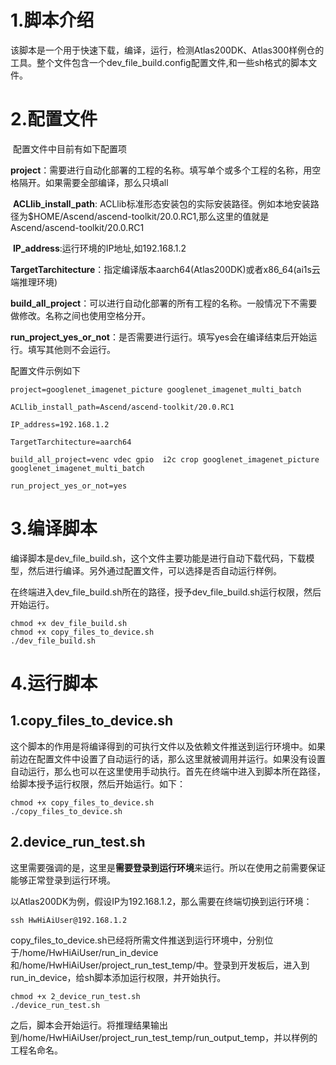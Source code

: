 # 1.脚本介绍

​	该脚本是一个用于快速下载，编译，运行，检测Atlas200DK、Atlas300样例仓的工具。整个文件包含一个dev_file_build.config配置文件,和一些sh格式的脚本文件。

# 2.配置文件

​	配置文件中目前有如下配置项

​	**project**：需要进行自动化部署的工程的名称。填写单个或多个工程的名称，用空格隔开。如果需要全部编译，那么只填all

​	**ACLlib_install_path**: ACLlib标准形态安装包的实际安装路径。例如本地安装路径为$HOME/Ascend/ascend-toolkit/20.0.RC1,那么这里的值就是Ascend/ascend-toolkit/20.0.RC1

​	**IP_address**:运行环境的IP地址,如192.168.1.2

​	**TargetTarchitecture**：指定编译版本aarch64(Atlas200DK)或者x86_64(ai1s云端推理环境)

​	**build_all_project**：可以进行自动化部署的所有工程的名称。一般情况下不需要做修改。名称之间也使用空格分开。

​	**run_project_yes_or_not**：是否需要进行运行。填写yes会在编译结束后开始运行。填写其他则不会运行。

配置文件示例如下

```shell
project=googlenet_imagenet_picture googlenet_imagenet_multi_batch

ACLlib_install_path=Ascend/ascend-toolkit/20.0.RC1

IP_address=192.168.1.2

TargetTarchitecture=aarch64

build_all_project=venc vdec gpio  i2c crop googlenet_imagenet_picture googlenet_imagenet_multi_batch

run_project_yes_or_not=yes
```



# 3.编译脚本

编译脚本是dev_file_build.sh，这个文件主要功能是进行自动下载代码，下载模型，然后进行编译。另外通过配置文件，可以选择是否自动运行样例。

在终端进入dev_file_build.sh所在的路径，授予dev_file_build.sh运行权限，然后开始运行。

```shell
chmod +x dev_file_build.sh
chmod +x copy_files_to_device.sh
./dev_file_build.sh
```



# 4.运行脚本

## 1.copy_files_to_device.sh

这个脚本的作用是将编译得到的可执行文件以及依赖文件推送到运行环境中。如果前边在配置文件中设置了自动运行的话，那么这里就被调用并运行。如果没有设置自动运行，那么也可以在这里使用手动执行。首先在终端中进入到脚本所在路径，给脚本授予运行权限，然后开始运行。如下：

```
chmod +x copy_files_to_device.sh
./copy_files_to_device.sh
```



## 2.device_run_test.sh

这里需要强调的是，这里是**需要登录到运行环境**来运行。所以在使用之前需要保证能够正常登录到运行环境。

以Atlas200DK为例，假设IP为192.168.1.2，那么需要在终端切换到运行环境：

```shell
ssh HwHiAiUser@192.168.1.2
```

copy_files_to_device.sh已经将所需文件推送到运行环境中，分别位于/home/HwHiAiUser/run_in_device和/home/HwHiAiUser/project_run_test_temp/中。登录到开发板后，进入到run_in_device，给sh脚本添加运行权限，并开始执行。

```shell
chmod +x 2_device_run_test.sh
./device_run_test.sh
```

之后，脚本会开始运行。将推理结果输出到/home/HwHiAiUser/project_run_test_temp/run_output_temp，并以样例的工程名命名。
